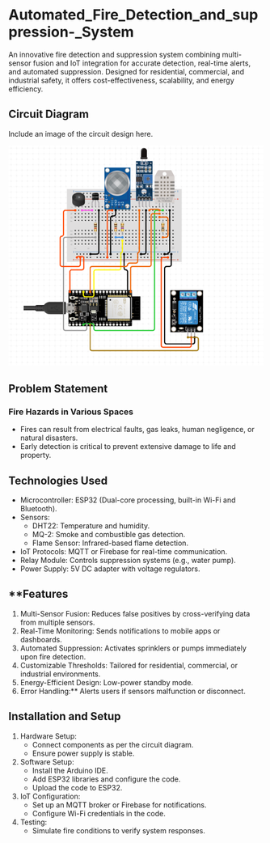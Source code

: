 # Automated_Fire_Detection_and_suppression-_System
An innovative fire detection and suppression system combining multi-sensor fusion and IoT integration for accurate detection, real-time alerts, and automated suppression. Designed for residential, commercial, and industrial safety, it offers cost-effectiveness, scalability, and energy efficiency.

## **Circuit Diagram**
Include an image of the circuit design here. 


![Alt text](design.png)




## Problem Statement
### Fire Hazards in Various Spaces
- Fires can result from electrical faults, gas leaks, human negligence, or natural disasters.
- Early detection is critical to prevent extensive damage to life and property.



## Technologies Used
- Microcontroller: ESP32 (Dual-core processing, built-in Wi-Fi and Bluetooth).
- Sensors:
  - DHT22: Temperature and humidity.
  - MQ-2: Smoke and combustible gas detection.
  - Flame Sensor: Infrared-based flame detection.
- IoT Protocols: MQTT or Firebase for real-time communication.
- Relay Module: Controls suppression systems (e.g., water pump).
- Power Supply: 5V DC adapter with voltage regulators.



## **Features
1. Multi-Sensor Fusion: Reduces false positives by cross-verifying data from multiple sensors.
2. Real-Time Monitoring: Sends notifications to mobile apps or dashboards.
3. Automated Suppression: Activates sprinklers or pumps immediately upon fire detection.
4. Customizable Thresholds: Tailored for residential, commercial, or industrial environments.
5. Energy-Efficient Design: Low-power standby mode.
6. Error Handling:** Alerts users if sensors malfunction or disconnect.



## Installation and Setup
1. Hardware Setup:
   - Connect components as per the circuit diagram.
   - Ensure power supply is stable.
2. Software Setup:
   - Install the Arduino IDE.
   - Add ESP32 libraries and configure the code.
   - Upload the code to ESP32.
3. IoT Configuration:
   - Set up an MQTT broker or Firebase for notifications.
   - Configure Wi-Fi credentials in the code.
4. Testing:
   - Simulate fire conditions to verify system responses.







